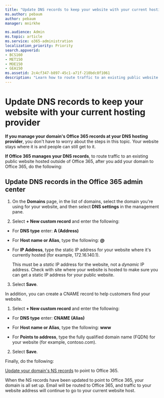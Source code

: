 ```yaml
---
title: "Update DNS records to keep your website with your current hosting provider"
ms.author: pebaum
author: pebaum
manager: mnirkhe

ms.audience: Admin
ms.topic: article
ms.service: o365-administration
localization_priority: Priority
search.appverid:
- BCS160
- MET150
- MOE150
- GEA150
ms.assetid: 2c4cf347-b897-45c1-a71f-210bdc8f1061
description: "Learn how to route traffic to an existing public website hosted outside of Office 365, if you have set Office 365 to manage DNS records for your custom domain."
---
```


# Update DNS records to keep your website with your current hosting provider

 **If you manage your domain's Office 365 records at your DNS hosting provider**, you don't have to worry about the steps in this topic. Your website stays where it is and people can still get to it. 
  
 **If Office 365 manages your DNS records**, to route traffic to an existing public website hosted outside of Office 365, after you add your domain to Office 365, do the following: 
  
## Update DNS records in the Office 365 admin center

1. On the **Domains** page, in the list of domains, select the domain you're using for your website, and then select **DNS settings** in the management pane. 
    
2. Select **+ New custom record** and enter the following: 
    
  - For **DNS type** enter: **A (Address)**
    
  - For **Host name or Alias**, type the following: **@**
    
  - For **IP Address**, type the static IP address for your website where it's currently hosted (for example, 172.16.140.1). 
    
    This must be a  *static*  IP address for the website, not a  *dynamic*  IP address. Check with site where your website is hosted to make sure you can get a static IP address for your public website. 
    
3. Select **Save**. 
    
In addition, you can create a CNAME record to help customers find your website.
  
1. Select **+ New custom record** and enter the following: 
    
  - For **DNS type** enter: **CNAME (Alias)**
    
  - For **Host name or Alias**, type the following: **www**
    
  - For **Points to address**, type the fully qualified domain name (FQDN) for your website (for example, contoso.com). 
    
2. Select **Save**. 
    
Finally, do the following:
  
[Update your domain's NS records](https://support.office.com/article/a46bec33-2c78-4f45-a96c-b64b2a5bae22.aspx) to point to Office 365. 
  
When the NS records have been updated to point to Office 365, your domain is all set up. Email will be routed to Office 365, and traffic to your website address will continue to go to your current website host.
  

